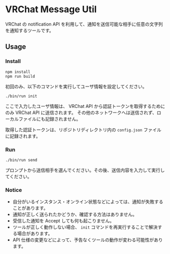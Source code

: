 # VRChat Message Util

VRChat の notification API を利用して、通知を送信可能な相手に任意の文字列を通知するツールです。

## Usage

### Install

```
npm install
npm run build
```

初回のみ、以下のコマンドを実行してユーザ情報を設定してください。

```
./bin/run init
```

ここで入力したユーザ情報は、 VRChat API から認証トークンを取得するためにのみ VRChat API に送信されます。
その他のネットワークへは送信されず、ローカルファイルにも記録されません。

取得した認証トークンは、リポジトリディレクトリ内の `config.json` ファイルに記録されます。

### Run

```
./bin/run send
```

プロンプトから送信相手を選んでください。その後、送信内容を入力して実行してください。

### Notice

- 自分がいるインスタンス・オンライン状態などによっては、通知が失敗することがあります。
- 通知が正しく送られたかどうか、確認する方法はありません。
- 受信した通知を Accept しても何も起こりません。
- ツールが正しく動作しない場合、 `init` コマンドを再実行することで解決する場合があります。
- API 仕様の変更などによって、予告なくツールの動作が変わる可能性があります。

